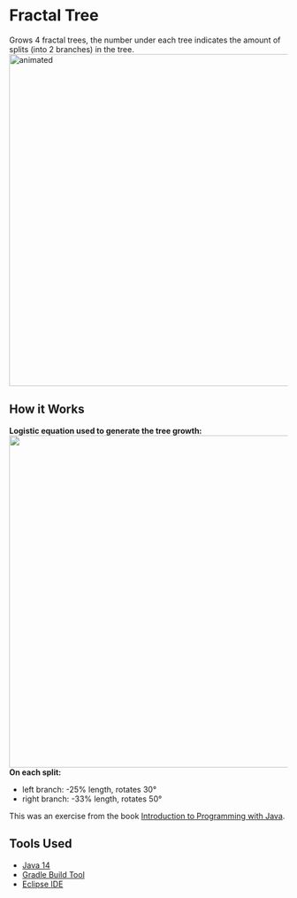 # Fractal Tree
Grows 4 fractal trees, the number under each tree indicates the amount of splits (into 2 branches) in the tree. 
<img src="https://github.com/llisaeva/FractalTree/blob/master/demo_img/fractal-tree.gif" align ="center" alt="animated" width="600"/>  

## How it Works
__Logistic equation used to generate the tree growth:__  
<img src="https://github.com/llisaeva/FractalTree/blob/master/demo_img/tree-function.JPG" align ="center" width="600"/>  
__On each split:__
- left branch: -25% length, rotates 30°
- right branch: -33% length, rotates 50°


This was an exercise from the book [Introduction to Programming with Java](https://www.mheducation.com/highered/product/introduction-programming-java-problem-solving-approach-dean-dean/M9780073376066.html).  

## Tools Used
- [Java 14](https://www.oracle.com/java/technologies/javase-downloads.html)
- [Gradle Build Tool](https://gradle.org/)
- [Eclipse IDE](https://www.eclipse.org/eclipseide/)
